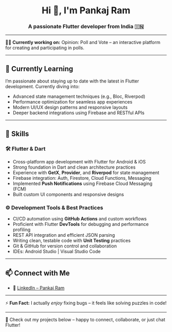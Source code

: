 <h1 align="center">Hi 👋, I'm Pankaj Ram</h1>
<h3 align="center">A passionate Flutter developer from India 🇮🇳</h3>

---

👨‍💻 **Currently working on:** Opinion: Poll and Vote – an interactive platform for creating and participating in polls.

---

## 🌱 Currently Learning

I’m passionate about staying up to date with the latest in Flutter development. Currently diving into:
- Advanced state management techniques (e.g., Bloc, Riverpod)
- Performance optimization for seamless app experiences
- Modern UI/UX design patterns and responsive layouts
- Deeper backend integrations using Firebase and RESTful APIs

---

## 💼 Skills

### 🛠 Flutter & Dart
- Cross-platform app development with Flutter for Android & iOS
- Strong foundation in Dart and clean architecture practices
- Experience with **GetX**, **Provider**, and **Riverpod** for state management
- Firebase integration: Auth, Firestore, Cloud Functions, Messaging
- Implemented **Push Notifications** using Firebase Cloud Messaging (FCM)
- Built custom UI components and responsive designs

### ⚙️ Development Tools & Best Practices
- CI/CD automation using **GitHub Actions** and custom workflows
- Proficient with Flutter **DevTools** for debugging and performance profiling
- REST API integration and efficient JSON parsing
- Writing clean, testable code with **Unit Testing** practices
- Git & GitHub for version control and collaboration
- IDEs: Android Studio | Visual Studio Code

---

## 📫 Connect with Me

- 💼 [LinkedIn – Pankaj Ram](https://www.linkedin.com/in/pankaj-ram-ab85ba271/)

---

⚡ **Fun Fact:** I actually *enjoy* fixing bugs – it feels like solving puzzles in code!

---

🔗 Check out my projects below – happy to connect, collaborate, or just chat Flutter!
